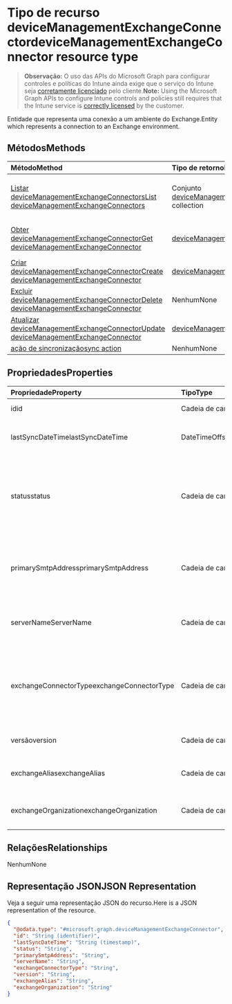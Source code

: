 # <a name="devicemanagementexchangeconnector-resource-type"></a><span data-ttu-id="3281f-101">Tipo de recurso deviceManagementExchangeConnector</span><span class="sxs-lookup"><span data-stu-id="3281f-101">deviceManagementExchangeConnector resource type</span></span>

> <span data-ttu-id="3281f-102">**Observação:** O uso das APIs do Microsoft Graph para configurar controles e políticas do Intune ainda exige que o serviço do Intune seja [corretamente licenciado](https://go.microsoft.com/fwlink/?linkid=839381) pelo cliente.</span><span class="sxs-lookup"><span data-stu-id="3281f-102">**Note:** Using the Microsoft Graph APIs to configure Intune controls and policies still requires that the Intune service is [correctly licensed](https://go.microsoft.com/fwlink/?linkid=839381) by the customer.</span></span>

<span data-ttu-id="3281f-103">Entidade que representa uma conexão a um ambiente do Exchange.</span><span class="sxs-lookup"><span data-stu-id="3281f-103">Entity which represents a connection to an Exchange environment.</span></span>
## <a name="methods"></a><span data-ttu-id="3281f-104">Métodos</span><span class="sxs-lookup"><span data-stu-id="3281f-104">Methods</span></span>
|<span data-ttu-id="3281f-105">Método</span><span class="sxs-lookup"><span data-stu-id="3281f-105">Method</span></span>|<span data-ttu-id="3281f-106">Tipo de retorno</span><span class="sxs-lookup"><span data-stu-id="3281f-106">Return Type</span></span>|<span data-ttu-id="3281f-107">Descrição</span><span class="sxs-lookup"><span data-stu-id="3281f-107">Description</span></span>|
|:---|:---|:---|
|[<span data-ttu-id="3281f-108">Listar deviceManagementExchangeConnectors</span><span class="sxs-lookup"><span data-stu-id="3281f-108">List deviceManagementExchangeConnectors</span></span>](../api/intune_onboarding_devicemanagementexchangeconnector_list.md)|<span data-ttu-id="3281f-109">Conjunto [deviceManagementExchangeConnector](../resources/intune_onboarding_devicemanagementexchangeconnector.md)</span><span class="sxs-lookup"><span data-stu-id="3281f-109">[deviceManagementExchangeConnector](../resources/intune_onboarding_devicemanagementexchangeconnector.md) collection</span></span>|<span data-ttu-id="3281f-110">Listar propriedades e relações de objeto de [deviceManagementExchangeConnector](../resources/intune_onboarding_devicemanagementexchangeconnector.md).</span><span class="sxs-lookup"><span data-stu-id="3281f-110">List properties and relationships of the [deviceManagementExchangeConnector](../resources/intune_onboarding_devicemanagementexchangeconnector.md) objects.</span></span>|
|[<span data-ttu-id="3281f-111">Obter deviceManagementExchangeConnector</span><span class="sxs-lookup"><span data-stu-id="3281f-111">Get deviceManagementExchangeConnector</span></span>](../api/intune_onboarding_devicemanagementexchangeconnector_get.md)|[<span data-ttu-id="3281f-112">deviceManagementExchangeConnector</span><span class="sxs-lookup"><span data-stu-id="3281f-112">deviceManagementExchangeConnector</span></span>](../resources/intune_onboarding_devicemanagementexchangeconnector.md)|<span data-ttu-id="3281f-113">Ler propriedades e relações de objetos de [deviceManagementExchangeConnector](../resources/intune_onboarding_devicemanagementexchangeconnector.md).</span><span class="sxs-lookup"><span data-stu-id="3281f-113">Read properties and relationships of [plannerTaskDetails](../resources/intune_onboarding_devicemanagementexchangeconnector.md) object.</span></span>|
|[<span data-ttu-id="3281f-114">Criar deviceManagementExchangeConnector</span><span class="sxs-lookup"><span data-stu-id="3281f-114">Create deviceManagementExchangeConnector</span></span>](../api/intune_onboarding_devicemanagementexchangeconnector_create.md)|[<span data-ttu-id="3281f-115">deviceManagementExchangeConnector</span><span class="sxs-lookup"><span data-stu-id="3281f-115">deviceManagementExchangeConnector</span></span>](../resources/intune_onboarding_devicemanagementexchangeconnector.md)|<span data-ttu-id="3281f-116">Criar um novo objeto de [deviceManagementExchangeConnector](../resources/intune_onboarding_devicemanagementexchangeconnector.md).</span><span class="sxs-lookup"><span data-stu-id="3281f-116">Create a new [plannerBucket](../resources/intune_onboarding_devicemanagementexchangeconnector.md) object.</span></span>|
|[<span data-ttu-id="3281f-117">Excluir deviceManagementExchangeConnector</span><span class="sxs-lookup"><span data-stu-id="3281f-117">Delete deviceManagementExchangeConnector</span></span>](../api/intune_onboarding_devicemanagementexchangeconnector_delete.md)|<span data-ttu-id="3281f-118">Nenhum</span><span class="sxs-lookup"><span data-stu-id="3281f-118">None</span></span>|<span data-ttu-id="3281f-119">Excluir [deviceManagementExchangeConnector](../resources/intune_onboarding_devicemanagementexchangeconnector.md).</span><span class="sxs-lookup"><span data-stu-id="3281f-119">Deletes a [deviceManagementExchangeConnector](../resources/intune_onboarding_devicemanagementexchangeconnector.md).</span></span>|
|[<span data-ttu-id="3281f-120">Atualizar deviceManagementExchangeConnector</span><span class="sxs-lookup"><span data-stu-id="3281f-120">Update deviceManagementExchangeConnector</span></span>](../api/intune_onboarding_devicemanagementexchangeconnector_update.md)|[<span data-ttu-id="3281f-121">deviceManagementExchangeConnector</span><span class="sxs-lookup"><span data-stu-id="3281f-121">deviceManagementExchangeConnector</span></span>](../resources/intune_onboarding_devicemanagementexchangeconnector.md)|<span data-ttu-id="3281f-122">Atualizar as propriedades de um objeto de [deviceManagementExchangeConnector](../resources/intune_onboarding_devicemanagementexchangeconnector.md).</span><span class="sxs-lookup"><span data-stu-id="3281f-122">Update the properties of a [calendar](../resources/intune_onboarding_devicemanagementexchangeconnector.md) object.</span></span>|
|[<span data-ttu-id="3281f-123">ação de sincronização</span><span class="sxs-lookup"><span data-stu-id="3281f-123">sync action</span></span>](../api/intune_onboarding_devicemanagementexchangeconnector_sync.md)|<span data-ttu-id="3281f-124">Nenhum</span><span class="sxs-lookup"><span data-stu-id="3281f-124">None</span></span>|<span data-ttu-id="3281f-125">Ainda não documentado</span><span class="sxs-lookup"><span data-stu-id="3281f-125">Not yet documented</span></span>|

## <a name="properties"></a><span data-ttu-id="3281f-126">Propriedades</span><span class="sxs-lookup"><span data-stu-id="3281f-126">Properties</span></span>
|<span data-ttu-id="3281f-127">Propriedade</span><span class="sxs-lookup"><span data-stu-id="3281f-127">Property</span></span>|<span data-ttu-id="3281f-128">Tipo</span><span class="sxs-lookup"><span data-stu-id="3281f-128">Type</span></span>|<span data-ttu-id="3281f-129">Descrição</span><span class="sxs-lookup"><span data-stu-id="3281f-129">Description</span></span>|
|:---|:---|:---|
|<span data-ttu-id="3281f-130">id</span><span class="sxs-lookup"><span data-stu-id="3281f-130">id</span></span>|<span data-ttu-id="3281f-131">Cadeia de caracteres</span><span class="sxs-lookup"><span data-stu-id="3281f-131">String</span></span>|<span data-ttu-id="3281f-132">Ainda não documentado</span><span class="sxs-lookup"><span data-stu-id="3281f-132">Not yet documented</span></span>|
|<span data-ttu-id="3281f-133">lastSyncDateTime</span><span class="sxs-lookup"><span data-stu-id="3281f-133">lastSyncDateTime</span></span>|<span data-ttu-id="3281f-134">DateTimeOffset</span><span class="sxs-lookup"><span data-stu-id="3281f-134">DateTimeOffset</span></span>|<span data-ttu-id="3281f-135">Hora da última sincronização do Exchange Connector</span><span class="sxs-lookup"><span data-stu-id="3281f-135">Last sync time for the Exchange Connector</span></span>|
|<span data-ttu-id="3281f-136">status</span><span class="sxs-lookup"><span data-stu-id="3281f-136">status</span></span>|<span data-ttu-id="3281f-137">Cadeia de caracteres</span><span class="sxs-lookup"><span data-stu-id="3281f-137">String</span></span>|<span data-ttu-id="3281f-138">Status do Exchange Connector Os valores possíveis são: `none`, `connectionPending`, `connected`, `disconnected`.</span><span class="sxs-lookup"><span data-stu-id="3281f-138">Exchange Connector Status Possible values are: `none`, `connectionPending`, `connected`, `disconnected`.</span></span>|
|<span data-ttu-id="3281f-139">primarySmtpAddress</span><span class="sxs-lookup"><span data-stu-id="3281f-139">primarySmtpAddress</span></span>|<span data-ttu-id="3281f-140">Cadeia de caracteres</span><span class="sxs-lookup"><span data-stu-id="3281f-140">String</span></span>|<span data-ttu-id="3281f-141">Endereço de email usado para configurar o serviço a serviço do Exchange Connector.</span><span class="sxs-lookup"><span data-stu-id="3281f-141">Email address used to configure the Service To Service Exchange Connector.</span></span>|
|<span data-ttu-id="3281f-142">serverName</span><span class="sxs-lookup"><span data-stu-id="3281f-142">ServerName</span></span>|<span data-ttu-id="3281f-143">Cadeia de caracteres</span><span class="sxs-lookup"><span data-stu-id="3281f-143">String</span></span>|<span data-ttu-id="3281f-144">O nome do servidor que hospeda o Exchange Connector.</span><span class="sxs-lookup"><span data-stu-id="3281f-144">The name of the server hosting the Exchange Connector.</span></span>|
|<span data-ttu-id="3281f-145">exchangeConnectorType</span><span class="sxs-lookup"><span data-stu-id="3281f-145">exchangeConnectorType</span></span>|<span data-ttu-id="3281f-146">Cadeia de caracteres</span><span class="sxs-lookup"><span data-stu-id="3281f-146">String</span></span>|<span data-ttu-id="3281f-147">O tipo de Exchange Connector configurado.</span><span class="sxs-lookup"><span data-stu-id="3281f-147">The type of Exchange Connector Configured.</span></span> <span data-ttu-id="3281f-148">Os valores possíveis são: `onPremises`, `hosted`, `serviceToService`, `dedicated`.</span><span class="sxs-lookup"><span data-stu-id="3281f-148">Possible values are: `onPremises`, `hosted`, `serviceToService`, `dedicated`.</span></span>|
|<span data-ttu-id="3281f-149">versão</span><span class="sxs-lookup"><span data-stu-id="3281f-149">version</span></span>|<span data-ttu-id="3281f-150">Cadeia de caracteres</span><span class="sxs-lookup"><span data-stu-id="3281f-150">String</span></span>|<span data-ttu-id="3281f-151">A versão do ExchangeConnectorAgent</span><span class="sxs-lookup"><span data-stu-id="3281f-151">The version of the message.</span></span>|
|<span data-ttu-id="3281f-152">exchangeAlias</span><span class="sxs-lookup"><span data-stu-id="3281f-152">exchangeAlias</span></span>|<span data-ttu-id="3281f-153">Cadeia de caracteres</span><span class="sxs-lookup"><span data-stu-id="3281f-153">String</span></span>|<span data-ttu-id="3281f-154">Um alias atribuído a um servidor Exchange</span><span class="sxs-lookup"><span data-stu-id="3281f-154">An alias assigned to the Exchange server</span></span>|
|<span data-ttu-id="3281f-155">exchangeOrganization</span><span class="sxs-lookup"><span data-stu-id="3281f-155">exchangeOrganization</span></span>|<span data-ttu-id="3281f-156">Cadeia de caracteres</span><span class="sxs-lookup"><span data-stu-id="3281f-156">String</span></span>|<span data-ttu-id="3281f-157">Organização do Exchange no servidor Exchange</span><span class="sxs-lookup"><span data-stu-id="3281f-157">Exchange Organization to the Exchange server</span></span>|

## <a name="relationships"></a><span data-ttu-id="3281f-158">Relações</span><span class="sxs-lookup"><span data-stu-id="3281f-158">Relationships</span></span>
<span data-ttu-id="3281f-159">Nenhum</span><span class="sxs-lookup"><span data-stu-id="3281f-159">None</span></span>
## <a name="json-representation"></a><span data-ttu-id="3281f-160">Representação JSON</span><span class="sxs-lookup"><span data-stu-id="3281f-160">JSON Representation</span></span>
<span data-ttu-id="3281f-161">Veja a seguir uma representação JSON do recurso.</span><span class="sxs-lookup"><span data-stu-id="3281f-161">Here is a JSON representation of the resource.</span></span>
<!-- {
  "blockType": "resource",
  "keyProperty": "id",
  "@odata.type": "microsoft.graph.deviceManagementExchangeConnector"
}
-->
``` json
{
  "@odata.type": "#microsoft.graph.deviceManagementExchangeConnector",
  "id": "String (identifier)",
  "lastSyncDateTime": "String (timestamp)",
  "status": "String",
  "primarySmtpAddress": "String",
  "serverName": "String",
  "exchangeConnectorType": "String",
  "version": "String",
  "exchangeAlias": "String",
  "exchangeOrganization": "String"
}
```



